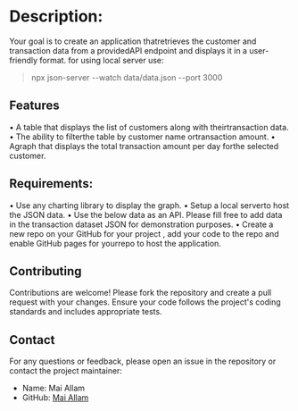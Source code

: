 # **Description:**
Your goal is to create an application thatretrieves the customer and transaction data from a providedAPI endpoint and displays it in a user-friendly format.
for using local server use:
> npx json-server --watch data/data.json --port 3000

## **Features**
• A table that displays the list of customers along with theirtransaction data.
• The ability to filterthe table by customer name ortransaction amount.
• Agraph that displays the total transaction amount per day forthe selected customer.

## **Requirements:**
• Use any charting library to display the graph.
• Setup a local serverto host the JSON data.
• Use the below data as an API. Please fill free to add data in the transaction dataset JSON for demonstration purposes.
• Create a new repo on your GitHub for your project , add your code to the repo and enable GitHub pages for yourrepo to host the application.


## **Contributing**
Contributions are welcome! Please fork the repository and create a pull request with your changes. Ensure your code follows the project's coding standards and includes appropriate tests.


## **Contact**
For any questions or feedback, please open an issue in the repository or contact the project maintainer:
- Name: Mai Allam
- GitHub: [Mai Allam](https://github.com/maiallam57)
